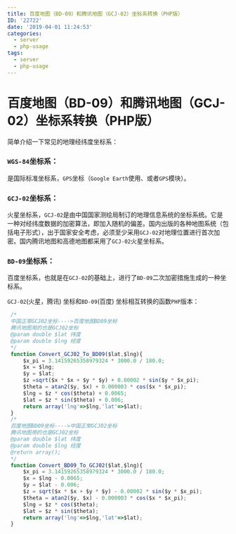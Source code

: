 ```yaml
---
title: 百度地图（BD-09）和腾讯地图（GCJ-02）坐标系转换（PHP版）
ID: '22722'
date: '2019-04-01 11:24:53'
categories:
  - server
  - php-usage
tags:
  - server
  - php-usage
---
```


# 百度地图（BD-09）和腾讯地图（GCJ-02）坐标系转换（PHP版）

简单介绍一下常见的地理经纬度坐标系：

### `WGS-84`坐标系：

是国际标准坐标系，`GPS`坐标（`Google Earth`使用、或者`GPS`模块）。

### `GCJ-02`坐标系：

火星坐标系，`GCJ-02`是由中国国家测绘局制订的地理信息系统的坐标系统。它是一种对经纬度数据的加密算法，即加入随机的偏差。国内出版的各种地图系统（包括电子形式），出于国家安全考虑，必须至少采用`GCJ-02`对地理位置进行首次加密。国内腾讯地图和高德地图都采用了`GCJ-02`火星坐标系。

### `BD-09`坐标系：

百度坐标系，也就是在`GCJ-02`的基础上，进行了`BD-09`二次加密措施生成的一种坐标系。

`GCJ-02`(火星，腾讯) 坐标和`BD-09`(百度) 坐标相互转换的函数`PHP`版本：

``` js 
 /*
 中国正常GCJ02坐标---->百度地图BD09坐标
 腾讯地图用的也是GCJ02坐标
 @param double $lat 纬度
 @param double $lng 经度
 */
 function Convert_GCJ02_To_BD09($lat,$lng){
     $x_pi = 3.14159265358979324 * 3000.0 / 180.0;
     $x = $lng;
     $y = $lat;
     $z =sqrt($x * $x + $y * $y) + 0.00002 * sin($y * $x_pi);
     $theta = atan2($y, $x) + 0.000003 * cos($x * $x_pi);
     $lng = $z * cos($theta) + 0.0065;
     $lat = $z * sin($theta) + 0.006;
     return array('lng'=>$lng,'lat'=>$lat);
 }
 /*
 百度地图BD09坐标---->中国正常GCJ02坐标
 腾讯地图用的也是GCJ02坐标
 @param double $lat 纬度
 @param double $lng 经度
 @return array();
 */
 function Convert_BD09_To_GCJ02($lat,$lng){
     $x_pi = 3.14159265358979324 * 3000.0 / 180.0;
     $x = $lng - 0.0065;
     $y = $lat - 0.006;
     $z = sqrt($x * $x + $y * $y) - 0.00002 * sin($y * $x_pi);
     $theta = atan2($y, $x) - 0.000003 * cos($x * $x_pi);
     $lng = $z * cos($theta);
     $lat = $z * sin($theta);
     return array('lng'=>$lng,'lat'=>$lat);
 }
```
 
 
 
 
 
 
 
 
 
 
 
 
 
 
 
 
 
 
 
 
 
 
 
 
